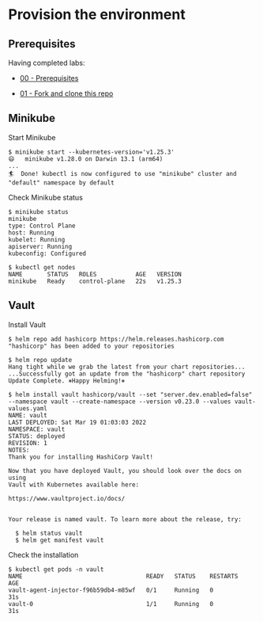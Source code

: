 # Provision the environment

## Prerequisites 

Having completed labs:

- [00 - Prerequisites](./labs/00-Prerequisites/README.md)

- [01 - Fork and clone this repo](./labs/01-Fork_and_clone_this_repo/README.md)

## Minikube

Start Minikube

```console
$ minikube start --kubernetes-version='v1.25.3'
😄   minikube v1.28.0 on Darwin 13.1 (arm64)
... 
🏄  Done! kubectl is now configured to use "minikube" cluster and "default" namespace by default
```

Check Minikube status

```console
$ minikube status
minikube
type: Control Plane
host: Running
kubelet: Running
apiserver: Running
kubeconfig: Configured
```

```console
$ kubectl get nodes
NAME       STATUS   ROLES           AGE   VERSION
minikube   Ready    control-plane   22s   v1.25.3
```

## Vault

Install Vault

```console
$ helm repo add hashicorp https://helm.releases.hashicorp.com
"hashicorp" has been added to your repositories
```

```console
$ helm repo update
Hang tight while we grab the latest from your chart repositories...
...Successfully got an update from the "hashicorp" chart repository
Update Complete. ⎈Happy Helming!⎈
```

```console
$ helm install vault hashicorp/vault --set "server.dev.enabled=false" --namespace vault --create-namespace --version v0.23.0 --values vault-values.yaml
NAME: vault
LAST DEPLOYED: Sat Mar 19 01:03:03 2022
NAMESPACE: vault
STATUS: deployed
REVISION: 1
NOTES:
Thank you for installing HashiCorp Vault!

Now that you have deployed Vault, you should look over the docs on using
Vault with Kubernetes available here:

https://www.vaultproject.io/docs/


Your release is named vault. To learn more about the release, try:

  $ helm status vault
  $ helm get manifest vault
```

Check the installation

```console
$ kubectl get pods -n vault
NAME                                   READY   STATUS    RESTARTS   AGE
vault-agent-injector-f96b59db4-m85wf   0/1     Running   0          31s
vault-0                                1/1     Running   0          31s
```